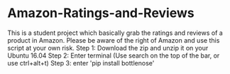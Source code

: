 # Amazon-Ratings-and-Reviews
This is a student project which basically grab the ratings and reviews of a product in Amazon. Please be aware of the right of Amazon and use this script at your own risk.
Step 1:
Download the zip and unzip it on your Ubuntu 16.04
Step 2:
Enter terminal (Use search on the top of the bar, or use ctrl+alt+t)
Step 3:
enter 'pip install bottlenose'
